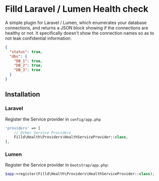 # Filld Laravel / Lumen Health check
A simple plugin for Laravel / Lumen, which enumerates your database connections,
and returns a JSON block showing if the connections are healthy or not. It
specifically doesn't show the connection names so as to not leak confidential
information.

```JSON
{
  "status": true,
  "dbs": {
    "DB_1": true,
    "DB_2": true,
    "DB_3": true
  }
}
```


## Installation

### Laravel
Register the Service provider in `config/app.php`

```PHP
'providers' => [
    // Other Service Providers
    Filld\Health\Providers\HealthServiceProvider::class,
],
```

### Lumen
Register the Service provider in `bootstrap/app.php`:

```PHP
$app->register(Filld\Health\Providers\HealthServiceProvider::class);
```
